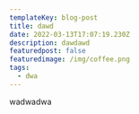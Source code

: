 ```yaml
---
templateKey: blog-post
title: dawd
date: 2022-03-13T17:07:19.230Z
description: dawdawd
featuredpost: false
featuredimage: /img/coffee.png
tags:
  - dwa
---
```

wadwadwa
